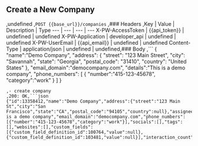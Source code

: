 ## Create a New Company 
,undefined
,```POST {{base_url}}/companies```
,### Headers
,Key | Value | Description | Type
--- | --- | --- | ---
X-PW-AccessToken | {{api_token}} | undefined | undefined
X-PW-Application | developer_api | undefined | undefined
X-PW-UserEmail | {{api_email}} | undefined | undefined
Content-Type | application/json | undefined | undefined,### Body
,```
{
  "name":"Demo Company",
  "address": {
   	"street": "123 Main Street",
    "city": "Savannah",
    "state": "Georgia",
    "postal_code": "31410", 
    "country": "United States"
  },
  "email_domain":"democompany.com",
  "details":"This is a demo company",
  "phone_numbers": [
    {
    "number":"415-123-45678",
    "category":"work"
    }
  ]
}
```,### Example Responses
,- create company
,200: OK,```json
{"id":13358412,"name":"Demo Company","address":{"street":"123 Main St","city":"San Francisco","state":"CA","postal_code":"94105","country":null},"assignee_id":null,"contact_type_id":null,"details":"This is a demo company","email_domain":"democompany.com","phone_numbers":[{"number":"415-123-45678","category":"work"}],"socials":[],"tags":[],"websites":[],"custom_fields":[{"custom_field_definition_id":100764,"value":null},{"custom_field_definition_id":103481,"value":null}],"interaction_count":0,"date_created":1496707930,"date_modified":1496707930}
```